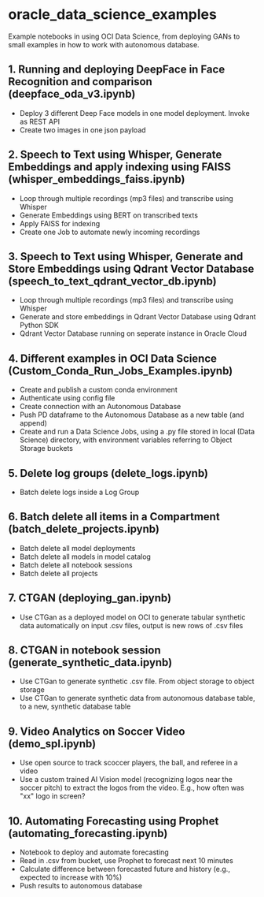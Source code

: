 # **oracle_data_science_examples**
Example notebooks in using OCI Data Science, from deploying GANs to small examples in how to work with autonomous database.

## 1. Running and deploying DeepFace in Face Recognition and comparison (deepface_oda_v3.ipynb)
- Deploy 3 different Deep Face models in one model deployment. Invoke as REST API
- Create two images in one json payload

## 2. Speech to Text using Whisper, Generate Embeddings and apply indexing using FAISS (whisper_embeddings_faiss.ipynb)
- Loop through multiple recordings (mp3 files) and transcribe using Whisper
- Generate Embeddings using BERT on transcribed texts
- Apply FAISS for indexing
- Create one Job to automate newly incoming recordings

## 3. Speech to Text using Whisper, Generate and Store Embeddings using Qdrant Vector Database (speech_to_text_qdrant_vector_db.ipynb)
- Loop through multiple recordings (mp3 files) and transcribe using Whisper
- Generate and store embeddings in Qdrant Vector Database using Qdrant Python SDK
- Qdrant Vector Database running on seperate instance in Oracle Cloud

## 4. Different examples in OCI Data Science (Custom_Conda_Run_Jobs_Examples.ipynb)
- Create and publish a custom conda environment
- Authenticate using config file
- Create connection with an Autonomous Database
- Push PD dataframe to the Autonomous Database as a new table (and append)
- Create and run a Data Science Jobs, using a .py file stored in local (Data Science) directory, with environment variables referring to Object Storage buckets

## 5. Delete log groups (delete_logs.ipynb)
- Batch delete logs inside a Log Group

 ## 6. Batch delete all items in a Compartment (batch_delete_projects.ipynb)
- Batch delete all model deployments
- Batch delete all models in model catalog
- Batch delete all notebook sessions
- Batch delete all projects

## 7. CTGAN (deploying_gan.ipynb)
- Use CTGan as a deployed model on OCI to generate tabular synthetic data automatically on input .csv files, output is new rows of .csv files

## 8. CTGAN in notebook session (generate_synthetic_data.ipynb)
- Use CTGan to generate synthetic .csv file. From object storage to object storage
- Use CTGan to generate synthetic data from autonomous database table, to a new, synthetic database table

## 9. Video Analytics on Soccer Video (demo_spl.ipynb)
- Use open source to track scoccer players, the ball, and referee in a video
- Use a custom trained AI Vision model (recognizing logos near the soccer pitch) to extract the logos from the video. E.g., how often was "xx" logo in screen?

## 10. Automating Forecasting using Prophet (automating_forecasting.ipynb)
- Notebook to deploy and automate forecasting
- Read in .csv from bucket, use Prophet to forecast next 10 minutes
- Calculate difference between forecasted future and history (e.g., expected to increase with 10%)
- Push results to autonomous database
